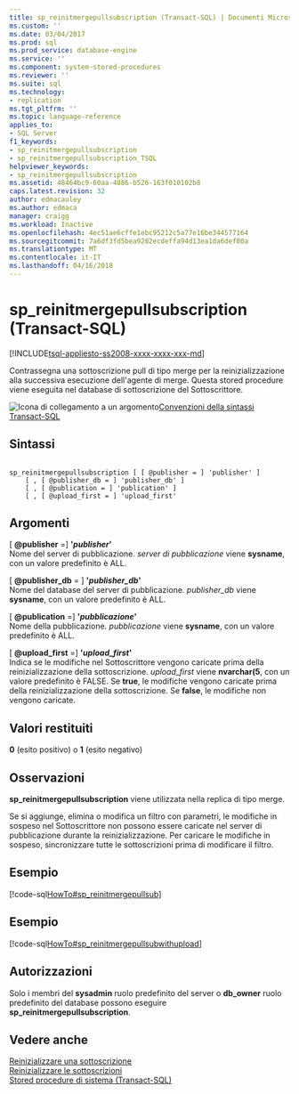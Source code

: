 ```yaml
---
title: sp_reinitmergepullsubscription (Transact-SQL) | Documenti Microsoft
ms.custom: ''
ms.date: 03/04/2017
ms.prod: sql
ms.prod_service: database-engine
ms.service: ''
ms.component: system-stored-procedures
ms.reviewer: ''
ms.suite: sql
ms.technology:
- replication
ms.tgt_pltfrm: ''
ms.topic: language-reference
applies_to:
- SQL Server
f1_keywords:
- sp_reinitmergepullsubscription
- sp_reinitmergepullsubscription_TSQL
helpviewer_keywords:
- sp_reinitmergepullsubscription
ms.assetid: 48464bc9-60aa-4886-b526-163f010102b8
caps.latest.revision: 32
author: edmacauley
ms.author: edmaca
manager: craigg
ms.workload: Inactive
ms.openlocfilehash: 4ec51ae6cffe1ebc95212c5a77e16be344577164
ms.sourcegitcommit: 7a6df3fd5bea9282ecdeffa94d13ea1da6def80a
ms.translationtype: MT
ms.contentlocale: it-IT
ms.lasthandoff: 04/16/2018
---
```

# <a name="spreinitmergepullsubscription-transact-sql"></a>sp_reinitmergepullsubscription (Transact-SQL)
[!INCLUDE[tsql-appliesto-ss2008-xxxx-xxxx-xxx-md](../../includes/tsql-appliesto-ss2008-xxxx-xxxx-xxx-md.md)]

  Contrassegna una sottoscrizione pull di tipo merge per la reinizializzazione alla successiva esecuzione dell'agente di merge. Questa stored procedure viene eseguita nel database di sottoscrizione del Sottoscrittore.  
  
 ![Icona di collegamento a un argomento](../../database-engine/configure-windows/media/topic-link.gif "Icona di collegamento a un argomento")[Convenzioni della sintassi Transact-SQL](../../t-sql/language-elements/transact-sql-syntax-conventions-transact-sql.md)  
  
## <a name="syntax"></a>Sintassi  
  
```  
  
sp_reinitmergepullsubscription [ [ @publisher = ] 'publisher' ]  
    [ , [ @publisher_db = ] 'publisher_db' ]  
    [ , [ @publication = ] 'publication' ]  
    [ , [ @upload_first = ] 'upload_first'  
```  
  
## <a name="arguments"></a>Argomenti  
 [ **@publisher** =] **'***publisher***'**  
 Nome del server di pubblicazione. *server di pubblicazione* viene **sysname**, con un valore predefinito è ALL.  
  
 [ **@publisher_db** = ] **'***publisher_db***'**  
 Nome del database del server di pubblicazione. *publisher_db* viene **sysname**, con un valore predefinito è ALL.  
  
 [ **@publication** =] **'***pubblicazione***'**  
 Nome della pubblicazione. *pubblicazione* viene **sysname**, con un valore predefinito è ALL.  
  
 [ **@upload_first** =] **'***upload_first***'**  
 Indica se le modifiche nel Sottoscrittore vengono caricate prima della reinizializzazione della sottoscrizione. *upload_first* viene **nvarchar(5**, con un valore predefinito è FALSE. Se **true**, le modifiche vengono caricate prima della reinizializzazione della sottoscrizione. Se **false**, le modifiche non vengono caricate.  
  
## <a name="return-code-values"></a>Valori restituiti  
 **0** (esito positivo) o **1** (esito negativo)  
  
## <a name="remarks"></a>Osservazioni  
 **sp_reinitmergepullsubscription** viene utilizzata nella replica di tipo merge.  
  
 Se si aggiunge, elimina o modifica un filtro con parametri, le modifiche in sospeso nel Sottoscrittore non possono essere caricate nel server di pubblicazione durante la reinizializzazione. Per caricare le modifiche in sospeso, sincronizzare tutte le sottoscrizioni prima di modificare il filtro.  
  
## <a name="example"></a>Esempio  
 [!code-sql[HowTo#sp_reinitmergepullsub](../../relational-databases/replication/codesnippet/tsql/sp-reinitmergepullsubscr_1.sql)]  
  
## <a name="example"></a>Esempio  
 [!code-sql[HowTo#sp_reinitmergepullsubwithupload](../../relational-databases/replication/codesnippet/tsql/sp-reinitmergepullsubscr_2.sql)]  
  
## <a name="permissions"></a>Autorizzazioni  
 Solo i membri del **sysadmin** ruolo predefinito del server o **db_owner** ruolo predefinito del database possono eseguire **sp_reinitmergepullsubscription**.  
  
## <a name="see-also"></a>Vedere anche  
 [Reinizializzare una sottoscrizione](../../relational-databases/replication/reinitialize-a-subscription.md)   
 [Reinizializzare le sottoscrizioni](../../relational-databases/replication/reinitialize-subscriptions.md)   
 [Stored procedure di sistema &#40;Transact-SQL&#41;](../../relational-databases/system-stored-procedures/system-stored-procedures-transact-sql.md)  
  
  
